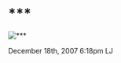 # \*\*\*

![\*\*\*](http://pics.livejournal.com/exodus75/pic/0001wdtp)

<span id="timestamp"> December 18th, 2007 6:18pm </span> <span
class="tag">LJ</span>
